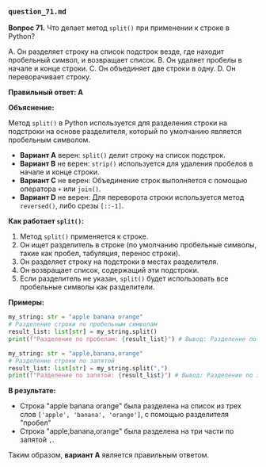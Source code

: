 ### `question_71.md`

**Вопрос 71.** Что делает метод `split()` при применении к строке в Python?

A. Он разделяет строку на список подстрок везде, где находит пробельный символ, и возвращает список.
B. Он удаляет пробелы в начале и конце строки.
C. Он объединяет две строки в одну.
D. Он переворачивает строку.

**Правильный ответ: A**

**Объяснение:**

Метод `split()` в Python используется для разделения строки на подстроки на основе разделителя, который по умолчанию является пробельным символом.

*   **Вариант A** верен: `split()` делит строку на список подстрок.
*   **Вариант B** не верен: `strip()` используется для удаления пробелов в начале и конце строки.
*   **Вариант C** не верен: Объединение строк выполняется с помощью оператора `+` или `join()`.
*   **Вариант D** не верен: Для переворота строки используется метод `reversed()`, либо срезы `[::-1]`.

**Как работает `split()`:**

1.  Метод `split()` применяется к строке.
2.  Он ищет разделитель в строке (по умолчанию пробельные символы, такие как пробел, табуляция, перенос строки).
3.  Он разделяет строку на подстроки в местах разделителя.
4.  Он возвращает список, содержащий эти подстроки.
5.  Если разделитель не указан, `split()` будет использовать все пробельные символы как разделители.

**Примеры:**

```python
my_string: str = "apple banana orange"
# Разделение строки по пробельным символам
result_list: list[str] = my_string.split()
print(f"Разделение по пробелам: {result_list}") # Вывод: Разделение по пробелам: ['apple', 'banana', 'orange']

my_string: str = "apple,banana,orange"
# Разделение строки по запятой
result_list: list[str] = my_string.split(",")
print(f"Разделение по запятой: {result_list}") # Вывод: Разделение по запятой: ['apple', 'banana', 'orange']
```
**В результате:**
*   Строка "apple banana orange" была разделена на список из трех слов `['apple', 'banana', 'orange']`, с помощью разделителя "пробел"
* Строка "apple,banana,orange" была разделена на три части по запятой `,`.

Таким образом, **вариант A** является правильным ответом.
